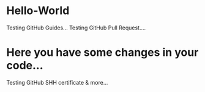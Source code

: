 # Hello-World
Testing GitHub Guides...
Testing GitHub Pull Request....

Here you have some changes in your code...
==========================================
Testing GitHub SHH certificate & more...
